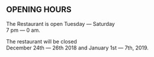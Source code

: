 ## OPENING HOURS

The Restaurant is open Tuesday — Saturday  
7 pm — 0 am.  
  
The restaurant will be closed  
December 24th — 26th 2018
and January 1st — 7th, 2019.
